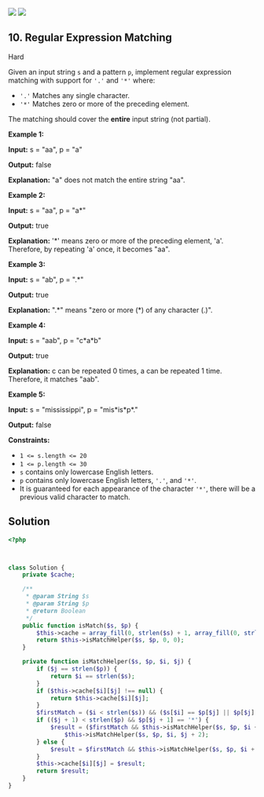 [![](https://img.shields.io/github/stars/LeetCode-in-Ruby/LeetCode-in-Ruby?label=Stars&style=flat-square)](https://github.com/LeetCode-in-Ruby/LeetCode-in-Ruby)
[![](https://img.shields.io/github/forks/LeetCode-in-Ruby/LeetCode-in-Ruby?label=Fork%20me%20on%20GitHub%20&style=flat-square)](https://github.com/LeetCode-in-Ruby/LeetCode-in-Ruby/fork)

## 10\. Regular Expression Matching

Hard

Given an input string `s` and a pattern `p`, implement regular expression matching with support for `'.'` and `'*'` where:

*   `'.'` Matches any single character.
*   `'*'` Matches zero or more of the preceding element.

The matching should cover the **entire** input string (not partial).

**Example 1:**

**Input:** s = "aa", p = "a"

**Output:** false

**Explanation:** "a" does not match the entire string "aa". 

**Example 2:**

**Input:** s = "aa", p = "a\*"

**Output:** true

**Explanation:** '\*' means zero or more of the preceding element, 'a'. Therefore, by repeating 'a' once, it becomes "aa". 

**Example 3:**

**Input:** s = "ab", p = ".\*"

**Output:** true

**Explanation:** ".\*" means "zero or more (\*) of any character (.)". 

**Example 4:**

**Input:** s = "aab", p = "c\*a\*b"

**Output:** true

**Explanation:** c can be repeated 0 times, a can be repeated 1 time. Therefore, it matches "aab". 

**Example 5:**

**Input:** s = "mississippi", p = "mis\*is\*p\*."

**Output:** false 

**Constraints:**

*   `1 <= s.length <= 20`
*   `1 <= p.length <= 30`
*   `s` contains only lowercase English letters.
*   `p` contains only lowercase English letters, `'.'`, and `'*'`.
*   It is guaranteed for each appearance of the character `'*'`, there will be a previous valid character to match.

## Solution

```php
<?php



class Solution {
    private $cache;

    /**
     * @param String $s
     * @param String $p
     * @return Boolean
     */
    public function isMatch($s, $p) {
        $this->cache = array_fill(0, strlen($s) + 1, array_fill(0, strlen($p) + 1, null));
        return $this->isMatchHelper($s, $p, 0, 0);
    }

    private function isMatchHelper($s, $p, $i, $j) {
        if ($j == strlen($p)) {
            return $i == strlen($s);
        }
        if ($this->cache[$i][$j] !== null) {
            return $this->cache[$i][$j];
        }
        $firstMatch = ($i < strlen($s)) && ($s[$i] == $p[$j] || $p[$j] == '.');
        if (($j + 1) < strlen($p) && $p[$j + 1] == '*') {
            $result = ($firstMatch && $this->isMatchHelper($s, $p, $i + 1, $j)) ||
                $this->isMatchHelper($s, $p, $i, $j + 2);
        } else {
            $result = $firstMatch && $this->isMatchHelper($s, $p, $i + 1, $j + 1);
        }
        $this->cache[$i][$j] = $result;
        return $result;
    }
}
```